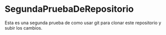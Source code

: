 # SegundaPruebaDeRepositorio

Esta es una segunda prueba de como usar git para clonar este repositorio y subir los cambios.
